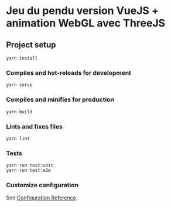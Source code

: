 # Jeu du pendu version VueJS + animation WebGL avec ThreeJS

## Project setup
```
yarn install
```

### Compiles and hot-reloads for development
```
yarn serve
```

### Compiles and minifies for production
```
yarn build
```

### Lints and fixes files
```
yarn lint
```

### Tests
```
yarn run test:unit
yarn run test:e2e
```

### Customize configuration
See [Configuration Reference](https://cli.vuejs.org/config/).
